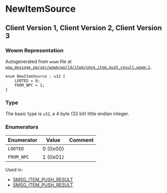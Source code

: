 # NewItemSource

## Client Version 1, Client Version 2, Client Version 3

### Wowm Representation

Autogenerated from `wowm` file at [`wow_message_parser/wowm/world/item/smsg_item_push_result.wowm:1`](https://github.com/gtker/wow_messages/tree/main/wow_message_parser/wowm/world/item/smsg_item_push_result.wowm#L1).

```rust,ignore
enum NewItemSource : u32 {
    LOOTED = 0;
    FROM_NPC = 1;
}
```
### Type
The basic type is `u32`, a 4 byte (32 bit) little endian integer.
### Enumerators
| Enumerator | Value  | Comment |
| --------- | -------- | ------- |
| `LOOTED` | 0 (0x00) |  |
| `FROM_NPC` | 1 (0x01) |  |

Used in:
* [SMSG_ITEM_PUSH_RESULT](smsg_item_push_result.md)
* [SMSG_ITEM_PUSH_RESULT](smsg_item_push_result.md)

